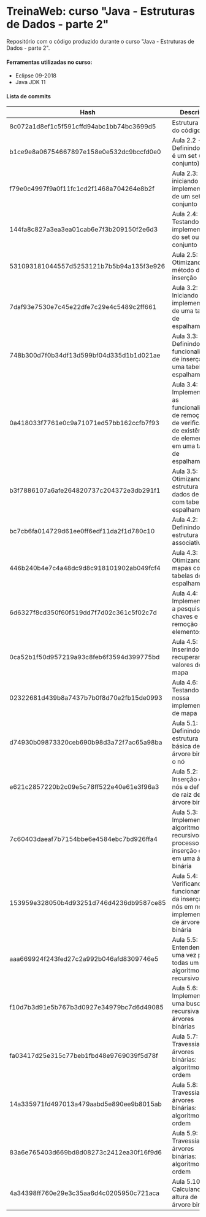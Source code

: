 # TreinaWeb: curso "Java - Estruturas de Dados - parte 2"

Repositório com o código produzido durante o curso "Java - Estruturas de Dados - parte 2".

#### Ferramentas utilizadas no curso:
  - Eclipse 09-2018
  - Java JDK 11

#### Lista de commits
| Hash | Descrição |
| ------ | ------ |
| 8c072a1d8ef1c5f591cffd94abc1bb74bc3699d5 | Estrutura inicial do código |
| b1ce9e8a06754667897e158e0e532dc9bccfd0e0 | Aula 2.2 - Definindo o que é um set (ou conjunto) |
| f79e0c4997f9a0f11fc1cd2f1468a704264e8b2f | Aula 2.3: iniciando a implementação de um set ou conjunto |
| 144fa8c827a3ea3ea01cab6e7f3b209150f2e6d3 | Aula 2.4: Testando a implementação do set ou conjunto |
| 531093181044557d5253121b7b5b94a135f3e926 | Aula 2.5: Otimizando o método de inserção |
| 7daf93e7530e7c45e22dfe7c29e4c5489c2ff661 | Aula 3.2: Iniciando a implementação de uma tabela de espalhamento |
| 748b300d7f0b34df13d599bf04d335d1b1d021ae | Aula 3.3: Definindo a funcionalidade de inserção em uma tabela de espalhamento |
| 0a418033f7761e0c9a71071ed57bb162ccfb7f93 | Aula 3.4: Implementando as funcionalidades de remoção e de verificação de existência de elementos em uma tabela de espalhamento |
| b3f7886107a6afe264820737c204372e3db291f1 | Aula 3.5: Otimizando a estrutura de dados de sets com tabelas de espalhamento |
| bc7cb6fa014729d61ee0ff6edf11da2f1d780c10 | Aula 4.2: Definindo a estrutura associativa |
| 446b240b4e7c4a48dc9d8c918101902ab049fcf4 | Aula 4.3: Otimizando mapas com tabelas de espalhamento |
| 6d6327f8cd350f60f519dd7f7d02c361c5f02c7d | Aula 4.4: Implementando a pesquisa por chaves e remoção de elementos |
| 0ca52b1f50d957219a93c8feb6f3594d399775bd | Aula 4.5: Inserindo e recuperando valores de um mapa |
| 02322681d439b8a7437b7b0f8d70e2fb15de0993 | Aula 4.6: Testando a nossa implementação de mapa |
| d74930b09873320ceb690b98d3a72f7ac65a98ba | Aula 5.1: Definindo a estrutura mais básica de uma árvore binária - o nó |
| e621c2857220b2c09e5c78ff522e40e61e3f96a3 | Aula 5.2: Inserção de nós e definição de raiz de uma árvore binária |
| 7c60403daeaf7b7154bbe6e4584ebc7bd926ffa4 | Aula 5.3: Implementando algoritmos recursivos no processo de inserção de nós em uma árvore binária |
| 153959e328050b4d93251d746d4236db9587ce85 | Aula 5.4: Verificando o funcionamento da inserção de nós em nossa implementação de árvore binária |
| aaa669924f243fed27c2a992b046afd8309746e5 | Aula 5.5: Entendendo de uma vez por todas um algoritmo recursivo |
| f10d7b3d91e5b767b3d0927e34979bc7d6d49085 | Aula 5.6: Implementando uma busca recursiva em árvores binárias |
| fa03417d25e315c77beb1fbd48e9769039f5d78f | Aula 5.7: Travessia de árvores binárias: algoritmo em ordem |
| 14a335971fd497013a479aabd5e890ee9b8015ab | Aula 5.8: Travessia de árvores binárias: algoritmo pré ordem |
| 83a6e765403d669bd8d08273c2412ea30f16f9d6 | Aula 5.9: Travessia de árvores binárias: algoritmo pós ordem |
| 4a34398ff760e29e3c35aa6d4c0205950c721aca | Aula 5.10: Calculando a altura de uma árvore binária |
